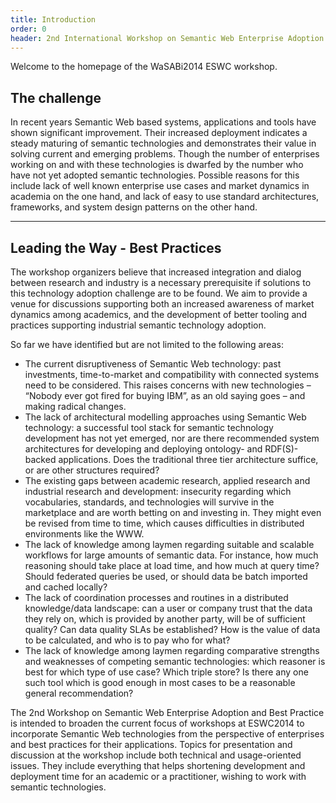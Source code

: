 ```yaml
---
title: Introduction
order: 0
header: 2nd International Workshop on Semantic Web Enterprise Adoption and Best Practice
---
```


Welcome to the homepage of the WaSABi2014 ESWC workshop.

## The challenge

In recent years Semantic Web based systems, applications and tools have shown significant improvement. Their increased deployment indicates a steady maturing of semantic technologies and demonstrates their value in solving current and emerging problems. Though the number of enterprises working on and with these technologies is dwarfed by the number who have not yet adopted semantic technologies. Possible reasons for this include lack of well known enterprise use cases and market dynamics in academia on the one hand, and lack of easy to use standard architectures, frameworks, and system design patterns on the other hand.

------

## Leading the Way - Best Practices
The workshop organizers believe that increased integration and dialog between research and industry is a necessary prerequisite if solutions to this technology adoption challenge are to be found. We aim to provide a venue for discussions supporting both an increased awareness of market dynamics among academics, and the development of better tooling and practices supporting industrial semantic technology adoption.

So far we have identified but are not limited to the following areas:

- The current disruptiveness of Semantic Web technology: past investments, time-to-market and compatibility with connected systems need to be considered. This raises concerns with new technologies – “Nobody ever got fired for buying IBM”, as an old saying goes – and making radical changes.
- The lack of architectural modelling approaches using Semantic Web technology: a successful tool stack for semantic technology development has not yet emerged, nor are there recommended system architectures for developing and deploying ontology- and RDF(S)-backed applications. Does the traditional three tier architecture suffice, or are other structures required?
- The existing gaps between academic research, applied research and industrial research and development: insecurity regarding which vocabularies, standards, and technologies will survive in the marketplace and are worth betting on and investing in. They might even be revised from time to time, which causes difficulties in distributed environments like the WWW.
- The lack of knowledge among laymen regarding suitable and scalable workflows for large amounts of semantic data. For instance, how much reasoning should take place at load time, and how much at query time? Should federated queries be used, or should data be batch imported and cached locally?
- The lack of coordination processes and routines in a distributed knowledge/data landscape: can a user or company trust that the data they rely on, which is provided by another party, will be of sufficient quality? Can data quality SLAs be established? How is the value of data to be calculated, and who is to pay who for what?
- The lack of knowledge among laymen regarding comparative strengths and weaknesses of competing semantic technologies: which reasoner is best for which type of use case? Which triple store? Is there any one such tool which is good enough in most cases to be a reasonable general recommendation?

The 2nd Workshop on Semantic Web Enterprise Adoption and Best Practice is intended to broaden the current focus of workshops at ESWC2014 to incorporate Semantic Web technologies from the perspective of enterprises and best practices for their applications. Topics for presentation and discussion at the workshop include both technical and usage-oriented issues. They include everything that helps shortening development and deployment time for an academic or a practitioner, wishing to work with semantic technologies.